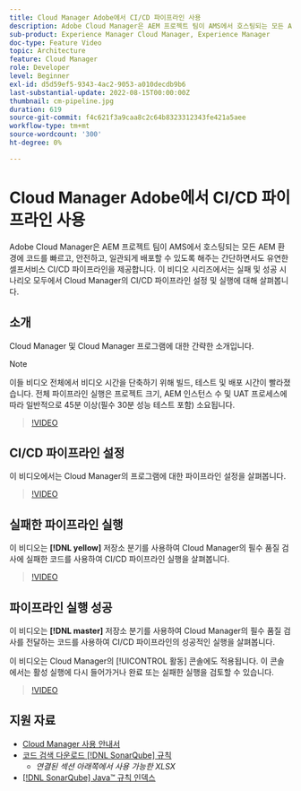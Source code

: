 ```yaml
---
title: Cloud Manager Adobe에서 CI/CD 파이프라인 사용
description: Adobe Cloud Manager은 AEM 프로젝트 팀이 AMS에서 호스팅되는 모든 AEM 환경에 코드를 빠르고, 안전하고, 일관되게 배포할 수 있도록 해주는 간단하면서도 유연한 셀프서비스 CI/CD 파이프라인을 제공합니다. 이 비디오 시리즈에서는 실패 및 성공 시나리오 모두에서 Cloud Manager의 CI/CD 파이프라인 설정 및 실행에 대해 살펴봅니다.
sub-product: Experience Manager Cloud Manager, Experience Manager
doc-type: Feature Video
topic: Architecture
feature: Cloud Manager
role: Developer
level: Beginner
exl-id: d5d59ef5-9343-4ac2-9053-a010decdb9b6
last-substantial-update: 2022-08-15T00:00:00Z
thumbnail: cm-pipeline.jpg
duration: 619
source-git-commit: f4c621f3a9caa8c2c64b8323312343fe421a5aee
workflow-type: tm+mt
source-wordcount: '300'
ht-degree: 0%

---
```


# Cloud Manager Adobe에서 CI/CD 파이프라인 사용

Adobe Cloud Manager은 AEM 프로젝트 팀이 AMS에서 호스팅되는 모든 AEM 환경에 코드를 빠르고, 안전하고, 일관되게 배포할 수 있도록 해주는 간단하면서도 유연한 셀프서비스 CI/CD 파이프라인을 제공합니다. 이 비디오 시리즈에서는 실패 및 성공 시나리오 모두에서 Cloud Manager의 CI/CD 파이프라인 설정 및 실행에 대해 살펴봅니다.

## 소개

Cloud Manager 및 Cloud Manager 프로그램에 대한 간략한 소개입니다.

>[!NOTE]
>
>이들 비디오 전체에서 비디오 시간을 단축하기 위해 빌드, 테스트 및 배포 시간이 빨라졌습니다. 전체 파이프라인 실행은 프로젝트 크기, AEM 인스턴스 수 및 UAT 프로세스에 따라 일반적으로 45분 이상(필수 30분 성능 테스트 포함) 소요됩니다.

>[!VIDEO](https://video.tv.adobe.com/v/23082?quality=12&learn=on)

## CI/CD 파이프라인 설정

이 비디오에서는 Cloud Manager의 프로그램에 대한 파이프라인 설정을 살펴봅니다.

>[!VIDEO](https://video.tv.adobe.com/v/23083?quality=12&learn=on)

## 실패한 파이프라인 실행

이 비디오는 **[!DNL yellow]** 저장소 분기를 사용하여 Cloud Manager의 필수 품질 검사에 실패한 코드를 사용하여 CI/CD 파이프라인 실행을 살펴봅니다.

>[!VIDEO](https://video.tv.adobe.com/v/23084?quality=12&learn=on)

## 파이프라인 실행 성공

이 비디오는 **[!DNL master]** 저장소 분기를 사용하여 Cloud Manager의 필수 품질 검사를 전달하는 코드를 사용하여 CI/CD 파이프라인의 성공적인 실행을 살펴봅니다.

이 비디오는 Cloud Manager의 [!UICONTROL 활동] 콘솔에도 적용됩니다. 이 콘솔에서는 활성 실행에 다시 들어가거나 완료 또는 실패한 실행을 검토할 수 있습니다.

>[!VIDEO](https://video.tv.adobe.com/v/23085?quality=12&learn=on)

## 지원 자료

* [Cloud Manager 사용 안내서](https://experienceleague.adobe.com/docs/experience-manager-cloud-manager/content/introduction.html?lang=ko)
* [코드 검색 다운로드 [!DNL SonarQube] 규칙](https://experienceleague.adobe.com/docs/experience-manager-cloud-manager/content/using/code-quality-testing.html?lang=ko)
   * *연결된 섹션 아래쪽에서 사용 가능한 XLSX*
* [[!DNL SonarQube] Java™ 규칙 인덱스](https://rules.sonarsource.com/java/)
